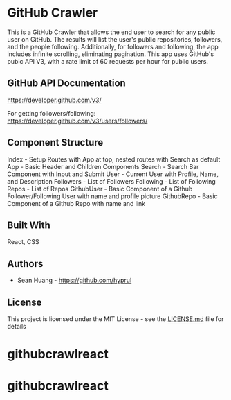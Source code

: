# GitHub Crawler
This is a GitHub Crawler that allows the end user to search for any public user on GitHub. The results will list the user's public repositories, followers, and the people following. Additionally, for followers and following, the app includes infinite scrolling, eliminating pagination. This app uses GitHub's pubic API V3, with a rate limit of 60 requests per hour for public users. 


## GitHub API Documentation
https://developer.github.com/v3/

For getting followers/following:
https://developer.github.com/v3/users/followers/

## Component Structure
Index - Setup Routes with App at top, nested routes with Search as default
App - Basic Header and Children Components
Search - Search Bar Component with Input and Submit
User - Current User with Profile, Name, and Description
Followers - List of Followers
Following - List of Following
Repos - List of Repos
GithubUser - Basic Component of a Github Follower/Following User with name and profile picture
GithubRepo - Basic Component of a Github Repo with name and link

## Built With
React, CSS

## Authors

* Sean Huang - https://github.com/hyprul

## License

This project is licensed under the MIT License - see the [LICENSE.md](LICENSE.md) file for details
# githubcrawlreact
# githubcrawlreact
